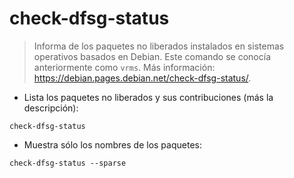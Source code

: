 # check-dfsg-status

> Informa de los paquetes no liberados instalados en sistemas operativos basados en Debian.
> Este comando se conocía anteriormente como `vrms`.
> Más información: <https://debian.pages.debian.net/check-dfsg-status/>.

- Lista los paquetes no liberados y sus contribuciones (más la descripción):

`check-dfsg-status`

- Muestra sólo los nombres de los paquetes:

`check-dfsg-status --sparse`
